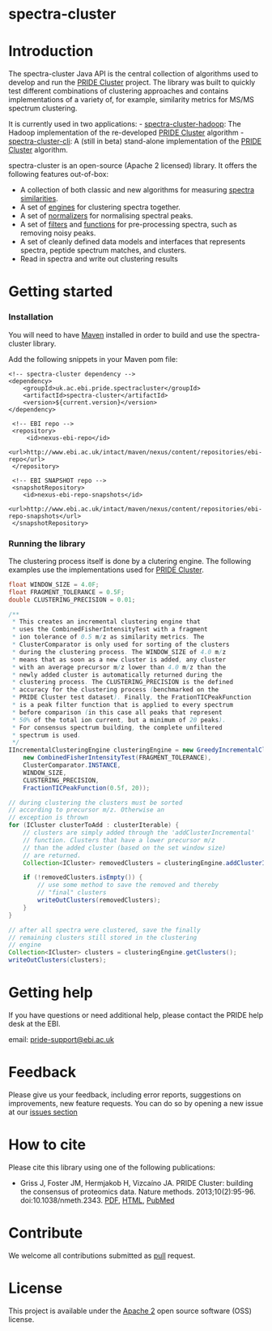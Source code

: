 # spectra-cluster

# Introduction
The spectra-cluster Java API is the central collection of algorithms used to develop and run the [PRIDE Cluster](https://www.ebi.ac.uk/pride/cluster) project. The library was built to quickly test different combinations of clustering approaches and contains implementations of a variety of, for example, similarity metrics for MS/MS spectrum clustering.

It is currently used in two applications: 
    - [spectra-cluster-hadoop](https://github.com/spectra-cluster/spectra-cluster-hadoop): The Hadoop implementation of the re-developed [PRIDE Cluster](https://www.ebi.ac.uk/pride/cluster) algorithm
    - [spectra-cluster-cli](https://github.com/spectra-cluster/spectra-cluster-cli): A (still in beta) stand-alone implementation of the [PRIDE Cluster](https://www.ebi.ac.uk/pride/cluster) algorithm.

spectra-cluster is an open-source (Apache 2 licensed) library. It offers the following features out-of-box:

  - A collection of both classic and new algorithms for measuring [spectra similarities](https://github.com/spectra-cluster/spectra-cluster/tree/master/src/main/java/uk/ac/ebi/pride/spectracluster/similarity).
  - A set of [engines](https://github.com/spectra-cluster/spectra-cluster/tree/master/src/main/java/uk/ac/ebi/pride/spectracluster/engine) for clustering spectra together.
  - A set of [normalizers](https://github.com/spectra-cluster/spectra-cluster/tree/master/src/main/java/uk/ac/ebi/pride/spectracluster/normalizer) for normalising spectral peaks.
  - A set of [filters](https://github.com/spectra-cluster/spectra-cluster/tree/master/src/main/java/uk/ac/ebi/pride/spectracluster/util/predicate) and [functions](https://github.com/spectra-cluster/spectra-cluster/tree/master/src/main/java/uk/ac/ebi/pride/spectracluster/util/function) for pre-processing spectra, such as removing noisy peaks.
  - A set of cleanly defined data models and interfaces that represents spectra, peptide spectrum matches, and clusters.
  - Read in spectra and write out clustering results

# Getting started

### Installation
You will need to have [Maven](http://maven.apache.org/) installed in order to build and use the spectra-cluster library.

Add the following snippets in your Maven pom file:

```maven
<!-- spectra-cluster dependency -->
<dependency>
    <groupId>uk.ac.ebi.pride.spectracluster</groupId>
    <artifactId>spectra-cluster</artifactId>
    <version>${current.version}</version>
</dependency>
```

```maven
 <!-- EBI repo -->
 <repository>
     <id>nexus-ebi-repo</id>
     <url>http://www.ebi.ac.uk/intact/maven/nexus/content/repositories/ebi-repo</url>
 </repository>

 <!-- EBI SNAPSHOT repo -->
 <snapshotRepository>
    <id>nexus-ebi-repo-snapshots</id>
    <url>http://www.ebi.ac.uk/intact/maven/nexus/content/repositories/ebi-repo-snapshots</url>
 </snapshotRepository>
```

### Running the library
The clustering process itself is done by a clutering engine. The following examples use the implementations used for [PRIDE Cluster](https://www.ebi.ac.uk/pride/cluster).

```Java
float WINDOW_SIZE = 4.0F;
float FRAGMENT_TOLERANCE = 0.5F;
double CLUSTERING_PRECISION = 0.01;

/**
 * This creates an incremental clustering engine that
 * uses the CombinedFisherIntensityTest with a fragment
 * ion tolerance of 0.5 m/z as similarity metrics. The
 * ClusterComparator is only used for sorting of the clusters
 * during the clustering process. The WINDOW_SIZE of 4.0 m/z
 * means that as soon as a new cluster is added, any cluster
 * with an average precursor m/z lower than 4.0 m/z than the
 * newly added cluster is automatically returned during the
 * clustering process. The CLUSTERING_PRECISION is the defined
 * accuracy for the clustering process (benchmarked on the
 * PRIDE Cluster test dataset). Finally, the FrationTICPeakFunction
 * is a peak filter function that is applied to every spectrum
 * before comparison (in this case all peaks that represent
 * 50% of the total ion current, but a minimum of 20 peaks).
 * For consensus spectrum building, the complete unfiltered
 * spectrum is used.
 */
IIncrementalClusteringEngine clusteringEngine = new GreedyIncrementalClusteringEngine(
    new CombinedFisherIntensityTest(FRAGMENT_TOLERANCE),
    ClusterComparator.INSTANCE,
    WINDOW_SIZE,
    CLUSTERING_PRECISION,
    FractionTICPeakFunction(0.5f, 20));

// during clustering the clusters must be sorted
// according to precursor m/z. Otherwise an
// exception is thrown
for (ICluster clusterToAdd : clusterIterable) {
    // clusters are simply added through the 'addClusterIncremental'
    // function. Clusters that have a lower precursor m/z
    // than the added cluster (based on the set window size)
    // are returned.
    Collection<ICluster> removedClusters = clusteringEngine.addClusterIncremental(clusterToAdd);

    if (!removedClusters.isEmpty()) {
        // use some method to save the removed and thereby
        // "final" clusters
        writeOutClusters(removedClusters);
    }
}

// after all spectra were clustered, save the finally
// remaining clusters still stored in the clustering 
// engine
Collection<ICluster> clusters = clusteringEngine.getClusters();
writeOutClusters(clusters);
```
# Getting help
If you have questions or need additional help, please contact the PRIDE help desk at the EBI.

email: pride-support@ebi.ac.uk

# Feedback
Please give us your feedback, including error reports, suggestions on improvements, new feature requests. You can do so by opening a new issue at our [issues section](https://github.com/spectra-cluster/spectra-cluster/issues) 

# How to cite
Please cite this library using one of the following publications:
- Griss J, Foster JM, Hermjakob H, Vizcaíno JA. PRIDE Cluster: building the consensus of proteomics data. Nature methods. 2013;10(2):95-96. doi:10.1038/nmeth.2343. [PDF](http://www.nature.com/nmeth/journal/v10/n2/pdf/nmeth.2343.pdf),  [HTML](http://www.nature.com/nmeth/journal/v10/n2/full/nmeth.2343.html),  [PubMed](http://www.ncbi.nlm.nih.gov/pmc/articles/PMC3667236/)

# Contribute
We welcome all contributions submitted as [pull](https://help.github.com/articles/using-pull-requests/) request.

# License
This project is available under the [Apache 2](http://www.apache.org/licenses/LICENSE-2.0.html) open source software (OSS) license.

